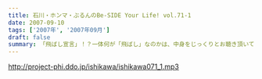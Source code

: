 ```yaml
---
title: 石川・ホンマ・ぶるんのBe-SIDE Your Life! vol.71-1
date: 2007-09-10
tags: ['2007年', '2007年09月']
draft: false
summary: 「飛ばし宣言」！？一体何が「飛ばし」なのかは、中身をじっくりとお聴き頂いてから。優勝からはグングンと遠ざかるカープトークも冴え渡る！↑カープの帽子をぶるんぶるんさんが買っていた！収録後に「どう？」と・・・。どう・・・ってねぇ。好きだなぁ。NAMAE
---
```


http://project-phi.ddo.jp/ishikawa/ishikawa071_1.mp3
